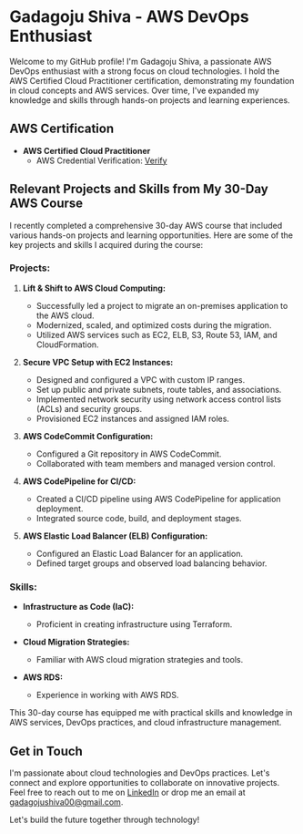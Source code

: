 # Gadagoju Shiva - AWS DevOps Enthusiast

Welcome to my GitHub profile! I'm Gadagoju Shiva, a passionate AWS DevOps enthusiast with a strong focus on cloud technologies. I hold the AWS Certified Cloud Practitioner certification, demonstrating my foundation in cloud concepts and AWS services. Over time, I've expanded my knowledge and skills through hands-on projects and learning experiences.

## AWS Certification

- **AWS Certified Cloud Practitioner**
  - AWS Credential Verification: [Verify](https://www.credly.com/badges/247ced3f-9c92-433c-92aa-c8895eb59d5f/public_url)

## Relevant Projects and Skills from My 30-Day AWS Course

I recently completed a comprehensive 30-day AWS course that included various hands-on projects and learning opportunities. Here are some of the key projects and skills I acquired during the course:

### Projects:

1. **Lift & Shift to AWS Cloud Computing:**
   - Successfully led a project to migrate an on-premises application to the AWS cloud.
   - Modernized, scaled, and optimized costs during the migration.
   - Utilized AWS services such as EC2, ELB, S3, Route 53, IAM, and CloudFormation.

2. **Secure VPC Setup with EC2 Instances:**
   - Designed and configured a VPC with custom IP ranges.
   - Set up public and private subnets, route tables, and associations.
   - Implemented network security using network access control lists (ACLs) and security groups.
   - Provisioned EC2 instances and assigned IAM roles.

3. **AWS CodeCommit Configuration:**
   - Configured a Git repository in AWS CodeCommit.
   - Collaborated with team members and managed version control.

4. **AWS CodePipeline for CI/CD:**
   - Created a CI/CD pipeline using AWS CodePipeline for application deployment.
   - Integrated source code, build, and deployment stages.

5. **AWS Elastic Load Balancer (ELB) Configuration:**
   - Configured an Elastic Load Balancer for an application.
   - Defined target groups and observed load balancing behavior.

### Skills:

- **Infrastructure as Code (IaC):**
  - Proficient in creating infrastructure using Terraform.
  
- **Cloud Migration Strategies:**
  - Familiar with AWS cloud migration strategies and tools.
  
- **AWS RDS:**
  - Experience in working with AWS RDS.

This 30-day course has equipped me with practical skills and knowledge in AWS services, DevOps practices, and cloud infrastructure management.

## Get in Touch

I'm passionate about cloud technologies and DevOps practices. Let's connect and explore opportunities to collaborate on innovative projects. Feel free to reach out to me on [LinkedIn](https://www.linkedin.com/in/shiva-gadagoju/) or drop me an email at gadagojushiva00@gmail.com.

Let's build the future together through technology!
